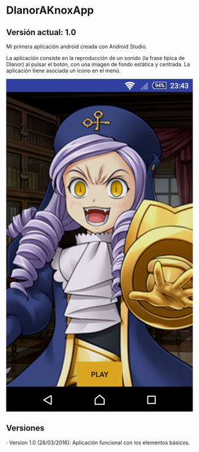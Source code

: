# DlanorAKnoxApp
## Versión actual: 1.0
  
Mi primera aplicación android creada con Android Studio.  
  
La aplicación consiste en la reproducción de un sonido (la frase típica de Dlanor) al pulsar el botón, con una imagen de fondo estática y centrada. La 
aplicación tiene asociada un icono en el menú.  
  
![img](images/dlanorpantallazo.png)  
  
## Versiones
· Version 1.0 (28/03/2016): Aplicación funcional con los elementos básicos.
